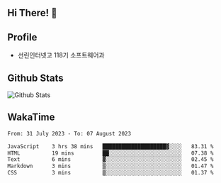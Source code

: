 ## Hi There! 👋

## Profile

-   선린인터넷고 118기 소프트웨어과

## Github Stats

![Github Stats](https://github-readme-stats.vercel.app/api/top-langs/?username=NY0510&theme=tokyonight&hide_border=true&layout=compact)

## WakaTime

<!--START_SECTION:waka-->

```txt
From: 31 July 2023 - To: 07 August 2023

JavaScript    3 hrs 38 mins   ████████████████████▓░░░░   83.31 %
HTML          19 mins         ██░░░░░░░░░░░░░░░░░░░░░░░   07.38 %
Text          6 mins          ▓░░░░░░░░░░░░░░░░░░░░░░░░   02.45 %
Markdown      3 mins          ▒░░░░░░░░░░░░░░░░░░░░░░░░   01.47 %
CSS           3 mins          ▒░░░░░░░░░░░░░░░░░░░░░░░░   01.37 %
```

<!--END_SECTION:waka-->
